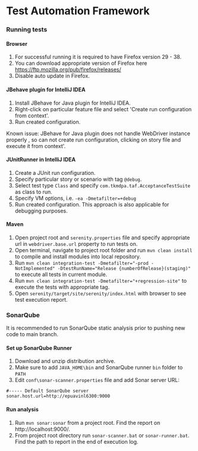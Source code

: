 # Test Automation Framework 

### Running tests

#### Browser
 1. For successful running it is required to have Firefox version 29 - 38.
 2. You can download appropriate version of Firefox here https://ftp.mozilla.org/pub/firefox/releases/
 3. Disable auto update in Firefox.
 
#### JBehave plugin for IntelliJ IDEA
 1. Install JBehave for Java plugin for IntelliJ IDEA.
 2. Right-click on particular feature file and select 'Create run configuration from context'.
 3. Run created configuration.
 
 Known issue: JBehave for Java plugin does not handle WebDriver instance properly , so can not create run configuration, clicking on story file and execute it from context'.

#### JUnitRunner in IntelliJ IDEA
 1. Create a JUnit run configuration.
 2. Specify particular story or scenario with tag `@debug`.
 3. Select test type `Class` and specify `com.tkmdpa.taf.AcceptanceTestSuite` as class to run.
 4. Specify VM options, i.e. `-ea -Dmetafilter=+debug`
 5. Run created configuration. This approach is also applicable for debugging purposes.

#### Maven
 1. Open project root and `serenity.properties` file and specify appropriate url  in `webdriver.base.url` property to run tests on.
 2. Open terminal, navigate to project root folder and run `mvn clean install` to compile and install modules into local repository.
 3. Run `mvn clean integration-test -Dmetafilter="-prod -NotImplemented" -DtestRunName="Release {numberOfRelease}(staging)"` to execute all tests in current module.
 4. Run `mvn clean integration-test -Dmetafilter="+regression-site"` to execute the tests with appropriate tag.
 5. Open `serenity/target/site/serenity/index.html` with browser to see test execution report.

### SonarQube
 It is recommended to run SonarQube static analysis prior to pushing new code to main branch.
 
#### Set up SonarQube Runner
 1. Download and unzip distribution archive.
 2. Make sure to add `JAVA_HOME\bin` and SonarQube runner `bin` folder to `PATH`
 3. Edit `conf\sonar-scanner.properties` file and add Sonar server URL:
 ```
 #----- Default SonarQube server
 sonar.host.url=http://epuavinl6300:9000
 ```
 
#### Run analysis
 1. Run `mvn sonar:sonar` from a project root. Find the report on http://localhost:9000/.
 2. From project root directory run `sonar-scanner.bat` or `sonar-runner.bat`. Find the path to report in the end of execution log.
